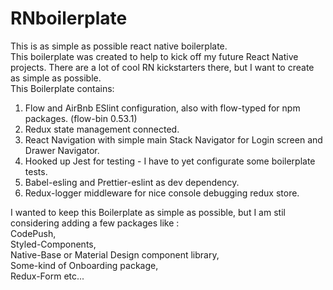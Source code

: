 # RNboilerplate

This is as simple as possible react native boilerplate.<br>
This boilerplate was created to help to kick off my future React Native projects. There are a lot of cool RN kickstarters there, but I want to create as simple as possible.<br>
This Boilerplate contains:<br>

1. Flow and AirBnb ESlint configuration, also with flow-typed for npm packages. (flow-bin 0.53.1)<br>
2. Redux state management connected. <br>
3. React Navigation with simple main Stack Navigator for Login screen and Drawer Navigator.<br>
4. Hooked up Jest for testing - I have to yet configurate some boilerplate tests.<br>
5. Babel-esling and Prettier-eslint as dev dependency. <br>
6. Redux-logger middleware for nice console debugging redux store. <br>

I wanted to keep this Boilerplate as simple as possible, but I am stil considering adding a few packages like :<br>
CodePush,<br>
Styled-Components,<br>
Native-Base or Material Design component library,<br>
Some-kind of Onboarding package,<br>
Redux-Form etc...<br>
